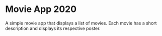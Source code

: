 # Movie App 2020

A simple movie app that displays a list of movies.  Each movie has a short description and displays its respective poster.
